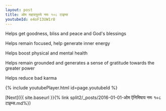 ```yaml
---
layout: post
title: ओम महादयुतये नमः १०८ टाइम्स
youtubeId: e4oF13UW1r8
---
```

 
 
Helps get goodness, bliss and peace and God's blessings
 
Helps remain focused, help generate inner energy 
 
Helps boost physical and mental health 
 
Helps remain grounded and generates a sense of gratitude towards the greater power 
 
Helps reduce bad karma
 
 
 
 


{% include youtubePlayer.html id=page.youtubeId %}
 
[Next]({{ site.baseurl }}{% link  split2/_posts/2016-01-01-ओम ऍनिमिषाय नमः १०८ टाइम्स.md%})
 
